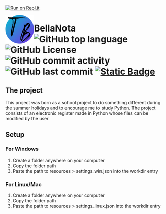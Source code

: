 [![Run on Repl.it](https://repl.it/badge/github/ilbebino08/BellaNota)](https://repl.it/github/ilbebino08/BellaNota)

<img src="https://github.com/ilbebino08/BellaNota/blob/main/resources/LogoSitoTB.png?raw=true" alt="logo" align="left" height="90"/>

# BellaNota <br> ![GitHub top language](https://img.shields.io/github/languages/top/ilbebino08/BellaNota)   ![GitHub License](https://img.shields.io/github/license/ilbebino08/BellaNota) ![GitHub commit activity](https://img.shields.io/github/commit-activity/t/ilbebino08/BellaNota) ![GitHub last commit](https://img.shields.io/github/last-commit/ilbebino08/BellaNota) [![Static Badge](https://img.shields.io/badge/Try%20on%20Replit-gray?logo=replit)](https://repl.it/github/ilbebino08/BellaNota)

## The project
This project was born as a school project to do something different during the summer holidays and to encourage me to study Python.
The project consists of an electronic register made in Python whose files can be modified by the user

## Setup
### For Windows
1. Create a folder anywhere on your computer
2. Copy the folder path
3. Paste the path to resources > settings_win.json into the workdir entry
### For Linux/Mac
1. Create a folder anywhere on your computer
2. Copy the folder path
3. Paste the path to resources > settings_linux.json into the workdir entry
